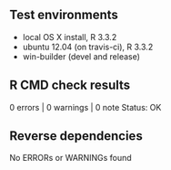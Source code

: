 ## Test environments
* local OS X install, R 3.3.2
* ubuntu 12.04 (on travis-ci), R 3.3.2
* win-builder (devel and release)

## R CMD check results
0 errors | 0 warnings | 0 note
Status: OK

## Reverse dependencies
No ERRORs or WARNINGs found
